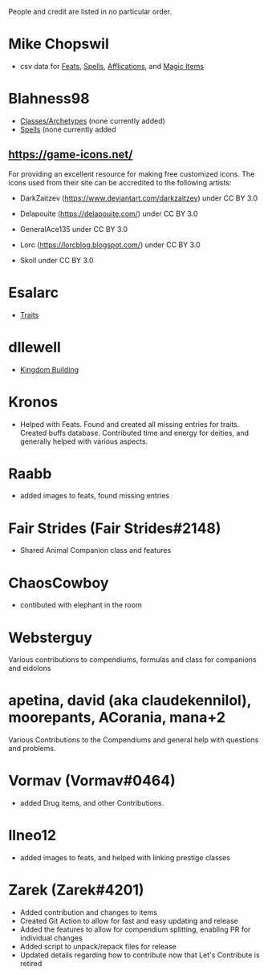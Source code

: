 People and credit are listed in no particular order.

# Mike Chopswil
* csv data for [Feats](https://docs.google.com/spreadsheets/d/1psJ7mzGS9cLpIVhvo2iwGggr2WMU_TgbXaueVGg9HJk/edit#gid=99619603), [Spells](https://docs.google.com/spreadsheets/d/119pUkuASdLBuAfNpQsk2G69Qd2rM0_sG50vNYLeRNSA/edit#gid=1003071054), [Afflications](https://docs.google.com/spreadsheets/d/1UZPevl9F50sOeug_-B16o-iT1HjwVUQiEVE_iP8oqYk/edit#gid=1102210427), and [Magic Items](https://docs.google.com/spreadsheets/d/1A5s--mNlyehCTdcT3dz5JEKztPr2KenN4-2g1KeGJNk/edit#gid=44940957)

# Blahness98
* [Classes/Archetypes](https://www.fantasygrounds.com/forums/showthread.php?50404-Class-and-Archetype-Module) (none currently added)
* [Spells](https://www.fantasygrounds.com/forums/showthread.php?58962-PFRPG-Spellbook) (none currently added


## https://game-icons.net/
For providing an excellent resource for making free customized icons.
The icons used from their site can be accredited to the following artists:

* DarkZaitzev (https://www.deviantart.com/darkzaitzev) under CC BY 3.0

* Delapouite (https://delapouite.com/) under CC BY 3.0

* GeneralAce135 under CC BY 3.0

* Lorc (https://lorcblog.blogspot.com/) under CC BY 3.0

* Skoll under CC BY 3.0

# Esalarc
* [Traits](https://www.fantasygrounds.com/forums/showthread.php?17935-Pathfinder-Feats-Traits-and-Equipment)

# dllewell
* [Kingdom Building](https://www.fantasygrounds.com/forums/showthread.php?62363-Module-for-Kingdom-Building)

# Kronos
* Helped with Feats. Found and created all missing entries for traits. Created buffs database. Contributed time and energy for deities, and generally helped with various aspects.

# Raabb
* added images to feats, found missing entries

# Fair Strides (Fair Strides#2148)
* Shared Animal Companion class and features

# ChaosCowboy
* contibuted with elephant in the room

# Websterguy
Various contributions to compendiums, formulas and class for companions and eidolons

# apetina, david (aka claudekennilol), moorepants, ACorania, mana+2
Various Contributions to the Compendiums and general help with questions and problems.

# Vormav (Vormav#0464)
* added Drug items, and other Contributions.

# llneo12 
* added images to feats, and helped with linking prestige classes

# Zarek (Zarek#4201)
* Added contribution and changes to items
* Created Git Action to allow for fast and easy updating and release
* Added the features to allow for compendium splitting, enabling PR for individual changes
* Added script to unpack/repack files for release
* Updated details regarding how to contribute now that Let's Contribute is retired